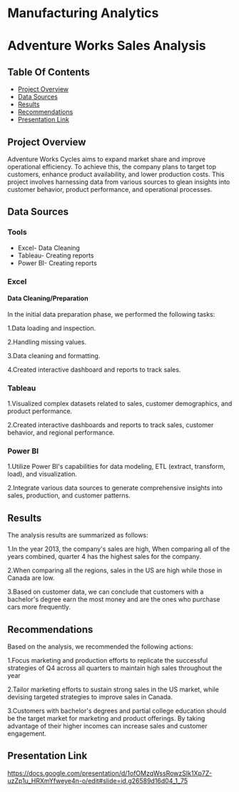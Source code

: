 # Manufacturing Analytics

# Adventure Works Sales Analysis

## Table Of Contents

- [Project Overview](#project-overview)
- [Data Sources](#data-sources)
- [Results](#results)
- [Recommendations](#recommendations)
- [Presentation Link](#presentation-link)
  
  
## Project Overview

 Adventure Works Cycles aims to expand market share and improve operational efficiency. To achieve this, the company plans to target top customers, enhance product availability, and lower 
 production costs. This project involves harnessing data from various sources to glean insights into customer behavior, product performance, and operational processes.
     


## Data Sources

### Tools

- Excel- Data Cleaning 
- Tableau- Creating reports
- Power BI- Creating reports


### Excel

#### Data Cleaning/Preparation

In the initial data preparation phase, we performed the following tasks:

1.Data loading and inspection.

2.Handling missing values.

3.Data cleaning and formatting.

4.Created interactive dashboard and reports to track sales.

### Tableau

1.Visualized complex datasets related to sales, customer demographics, and product performance.

2.Created interactive dashboards and reports to track sales, customer behavior, and regional performance.


### Power BI

1.Utilize Power BI's capabilities for data modeling, ETL (extract, transform, load), and visualization.

2.Integrate various data sources to generate comprehensive insights into sales, production, and customer patterns.



## Results

The analysis results are summarized as follows:

1.In the year 2013, the company's sales are high, When comparing all of the years combined, quarter 4 has the highest sales for the company. 

2.When comparing all the regions, sales in the US are high while those in Canada are low.

3.Based on customer data, we can conclude that customers with a bachelor's degree earn the most money and are the ones who purchase cars more frequently.


## Recommendations

Based on the analysis, we recommended the following actions:

1.Focus marketing and production efforts to replicate the successful strategies of Q4 across all quarters to maintain high sales throughout the year

2.Tailor marketing efforts to sustain strong sales in the US market, while devising targeted strategies to improve sales in Canada.

3.Customers with bachelor's degrees and partial college education should be the target market for marketing and product offerings. By taking advantage of their higher incomes can increase sales and customer engagement.

## Presentation Link

https://docs.google.com/presentation/d/1ofOMzqWssRowzSIk1Xp7Z-uzZp1u_HRXmYfweye4n-o/edit#slide=id.g26589d16d04_1_75


